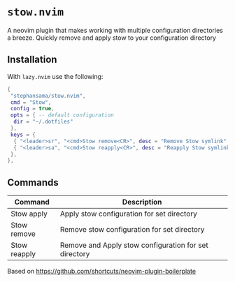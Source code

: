 # `stow.nvim`

A neovim plugin that makes working with multiple configuration directories a breeze.
Quickly remove and apply stow to your configuration directory

## Installation

With `lazy.nvim` use the following:

```lua
{
 "stephansama/stow.nvim",
 cmd = "Stow",
 config = true,
 opts = { -- default configuration
  dir = "~/.dotfiles"
 },
 keys = {
  { "<leader>sr", "<cmd>Stow remove<CR>", desc = "Remove Stow symlink" },
  { "<leader>sa", "<cmd>Stow reapply<CR>", desc = "Reapply Stow symlink" },
 },
},
```

## Commands

| Command      | Description                                           |
| ---          | ---                                                   |
| Stow apply   | Apply stow configuration for set directory            |
| Stow remove  | Remove stow configuration for set directory            |
| Stow reapply | Remove and Apply stow configuration for set directory |

Based on <https://github.com/shortcuts/neovim-plugin-boilerplate>
